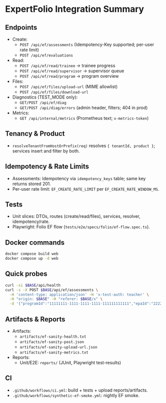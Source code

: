 # ExpertFolio Integration Summary

## Endpoints
- Create:
  - `POST /api/ef/assessments` (Idempotency-Key supported; per-user rate limit)
  - `POST /api/ef/evaluations`
- Read:
  - `POST /api/ef/read/trainee` → trainee progress
  - `POST /api/ef/read/supervisor` → supervisor queue
  - `POST /api/ef/read/program` → program overview
- Files:
  - `POST /api/ef/files/upload-url` (MIME allowlist)
  - `POST /api/ef/files/download-url`
- Diagnostics (TEST_MODE only):
  - `GET/POST /api/ef/diag`
  - `GET/POST /api/diag/errors` (admin header, filters; 404 in prod)
- Metrics:
  - `GET /api/internal/metrics` (Prometheus text; `x-metrics-token`)

## Tenancy & Product
- `resolveTenantFromHostOrPrefix(req)` resolves `{ tenantId, product }`; services insert and filter by both.

## Idempotency & Rate Limits
- Assessments: Idempotency via `idempotency_keys` table; same key returns stored 201.
- Per-user rate limit: `EF_CREATE_RATE_LIMIT` per `EF_CREATE_RATE_WINDOW_MS`.

## Tests
- Unit slices: DTOs, routes (create/read/files), services, resolver, idempotency/rate.
- Playwright: Folio EF flow (`tests/e2e/specs/folio/ef-flow.spec.ts`).

## Docker commands
```bash
docker compose build web
docker compose up -d web
```

## Quick probes
```bash
curl -si $BASE/api/health
curl -s -X POST $BASE/api/ef/assessments \
  -H 'content-type: application/json' -H 'x-test-auth: teacher' \
  -H "origin: $BASE" -H "referer: $BASE/x" \
  -d '{"programId":"11111111-1111-1111-1111-111111111111","epaId":"22222222-2222-2222-2222-222222222222"}'
```

## Artifacts & Reports
- Artifacts:
  - `artifacts/ef-sanity-health.txt`
  - `artifacts/ef-sanity-post.json`
  - `artifacts/ef-sanity-upload-url.json`
  - `artifacts/ef-sanity-metrics.txt`
- Reports:
  - Unit/E2E: `reports/` (JUnit, Playwright test-results)

## CI
- `.github/workflows/ci.yml`: build + tests + upload reports/artifacts.
- `.github/workflows/synthetic-ef-smoke.yml`: nightly EF smoke.


